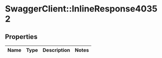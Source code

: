 # SwaggerClient::InlineResponse40352

## Properties
Name | Type | Description | Notes
------------ | ------------- | ------------- | -------------

